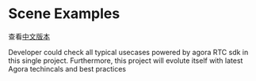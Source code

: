 # Scene Examples

查看[中文版本](readme.zh.md)

Developer could check all typical usecases powered by agora RTC sdk in this single project. Furthermore, this project will evolute itself with latest Agora techincals and best practices
